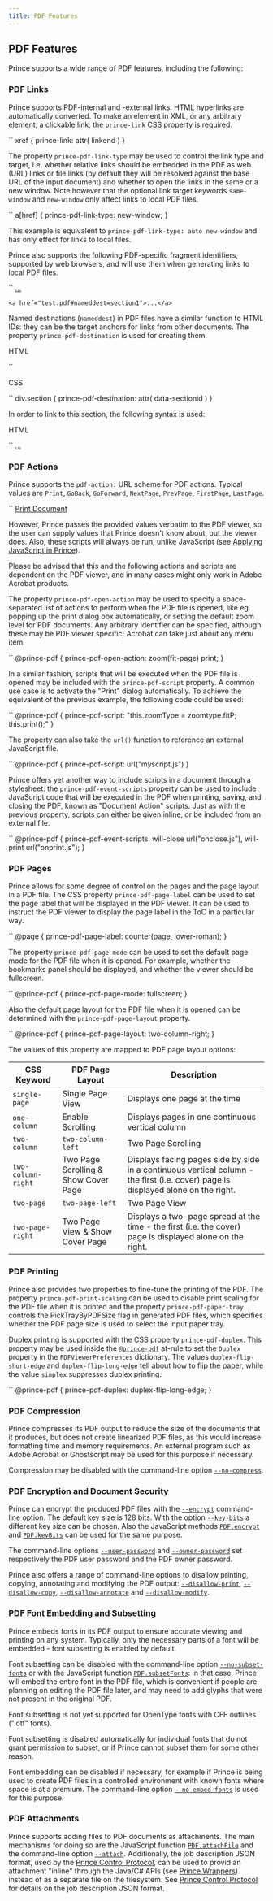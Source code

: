 ```yaml
---
title: PDF Features
---
```


PDF Features
------------

Prince supports a wide range of PDF features, including the following:

### PDF Links

Prince supports PDF-internal and -external links. HTML hyperlinks are automatically converted. To make an element in XML, or any arbitrary element, a clickable link, the `prince-link` CSS property is required.

``
    xref {
        prince-link: attr( linkend )
    }

The property `prince-pdf-link-type` may be used to control the link type and target, i.e. whether relative links should be embedded in the PDF as web (URL) links or file links (by default they will be resolved against the base URL of the input document) and whether to open the links in the same or a new window. Note however that the optional link target keywords `same-window` and `new-window` only affect links to local PDF files.

``
    a[href] {
        prince-pdf-link-type: new-window;
    }

This example is equivalent to `prince-pdf-link-type: auto new-window` and has only effect for links to local files.

Prince also supports the following PDF-specific fragment identifiers, supported by web browsers, and will use them when generating links to local PDF files.

``
    <a href="test.pdf#page=2">...</a>

    <a href="test.pdf#nameddest=section1">...</a>

Named destinations (`nameddest`) in PDF files have a similar function to HTML IDs: they can be the target anchors for links from other documents. The property `prince-pdf-destination` is used for creating them.

HTML

``
    <div class="section" data-sectionid="section1">

CSS

``
    div.section {
        prince-pdf-destination: attr( data-sectionid )
    }

In order to link to this section, the following syntax is used:

HTML

``
    <a href="test.pdf#nameddest=section1">...</a>

### PDF Actions

Prince supports the `pdf-action:` URL scheme for PDF actions. Typical values are `Print`, `GoBack`, `GoForward`, `NextPage`, `PrevPage`, `FirstPage`, `LastPage`.

``
    <a href="pdf-action:Print">Print Document</a>

However, Prince passes the provided values verbatim to the PDF viewer, so the user can supply values that Prince doesn't know about, but the viewer does. Also, these scripts will always be run, unlike JavaScript (see [Applying JavaScript in Prince](doc-latest/apply-javascript.html#applying-javascript)).

Please be advised that this and the following actions and scripts are dependent on the PDF viewer, and in many cases might only work in Adobe Acrobat products.

The property `prince-pdf-open-action` may be used to specify a space-separated list of actions to perform when the PDF file is opened, like eg. popping up the print dialog box automatically, or setting the default zoom level for PDF documents. Any arbitrary identifier can be specified, although these may be PDF viewer specific; Acrobat can take just about any menu item.

``
    @prince-pdf {
        prince-pdf-open-action: zoom(fit-page) print;
    }

In a similar fashion, scripts that will be executed when the PDF file is opened may be included with the `prince-pdf-script` property. A common use case is to activate the "Print" dialog automatically. To achieve the equivalent of the previous example, the following code could be used:

``
    @prince-pdf {
        prince-pdf-script: "this.zoomType = zoomtype.fitP; this.print();"
    }

The property can also take the `url()` function to reference an external JavaScript file.

``
    @prince-pdf {
        prince-pdf-script: url("myscript.js")
    }

Prince offers yet another way to include scripts in a document through a stylesheet: the `prince-pdf-event-scripts` property can be used to include JavaScript code that will be executed in the PDF when printing, saving, and closing the PDF, known as "Document Action" scripts. Just as with the previous property, scripts can either be given inline, or be included from an external file.

``
    @prince-pdf {
        prince-pdf-event-scripts: will-close url("onclose.js"), will-print url("onprint.js");
    }

### PDF Pages

Prince allows for some degree of control on the pages and the page layout in a PDF file. The CSS property `prince-pdf-page-label` can be used to set the page label that will be displayed in the PDF viewer. It can be used to instruct the PDF viewer to display the page label in the ToC in a particular way.

``
    @page {
        prince-pdf-page-label: counter(page, lower-roman);
    }

The property `prince-pdf-page-mode` can be used to set the default page mode for the PDF file when it is opened. For example, whether the bookmarks panel should be displayed, and whether the viewer should be fullscreen.

``
    @prince-pdf {
        prince-pdf-page-mode: fullscreen;
    }

Also the default page layout for the PDF file when it is opened can be determined with the `prince-pdf-page-layout` property.

``
    @prince-pdf {
        prince-pdf-page-layout: two-column-right;
    }

The values of this property are mapped to PDF page layout options:

| CSS Keyword                      | PDF Page Layout                      | Description                                                                                                                       |
|----------------------------------|--------------------------------------|-----------------------------------------------------------------------------------------------------------------------------------|
| `single-page`                    | Single Page View                     | Displays one page at the time                                                                                                     |
| `one-column`                     | Enable Scrolling                     | Displays pages in one continuous vertical column                                                                                  |
| `two-column` | `two-column-left` | Two Page Scrolling                   | Displays facing pages side by side in a continuous vertical column - the first (i.e. cover) page is on the left.                  |
| `two-column-right`               | Two Page Scrolling & Show Cover Page | Displays facing pages side by side in a continuous vertical column - the first (i.e. cover) page is displayed alone on the right. |
| `two-page` | `two-page-left`     | Two Page View                        | Displays a two-page spread at the time - the first (i.e. the cover) page is on the left.                                          |
| `two-page-right`                 | Two Page View & Show Cover Page      | Displays a two-page spread at the time - the first (i.e. the cover) page is displayed alone on the right.                         |

### PDF Printing

Prince also provides two properties to fine-tune the printing of the PDF. The property `prince-pdf-print-scaling` can be used to disable print scaling for the PDF file when it is printed and the property `prince-pdf-paper-tray` controls the PickTrayByPDFSize flag in generated PDF files, which specifies whether the PDF page size is used to select the input paper tray.

Duplex printing is supported with the CSS property `prince-pdf-duplex`. This property may be used inside the [`@prince-pdf`](doc-latest/doc-refs.html#at-prince-pdf) at-rule to set the `Duplex` property in the `PDFViewerPreferences` dictionary. The values `duplex-flip-short-edge` and `duplex-flip-long-edge` tell about how to flip the paper, while the value `simplex` suppresses duplex printing.

``
    @prince-pdf {
        prince-pdf-duplex: duplex-flip-long-edge;
    }

### PDF Compression

Prince compresses its PDF output to reduce the size of the documents that it produces, but does not create linearized PDF files, as this would increase formatting time and memory requirements. An external program such as Adobe Acrobat or Ghostscript may be used for this purpose if necessary.

Compression may be disabled with the command-line option [`--no-compress`](doc-latest/doc-refs.html#cl-no-compress).

### PDF Encryption and Document Security

Prince can encrypt the produced PDF files with the [`--encrypt`](doc-latest/doc-refs.html#cl-encrypt) command-line option. The default key size is 128 bits. With the option [`--key-bits`](doc-latest/doc-refs.html#cl-key-bits) a different key size can be chosen. Also the JavaScript methods [`PDF.encrypt`](doc-latest/doc-refs.html#window.PDF.encrypt) and [`PDF.keyBits`](doc-latest/doc-refs.html#window.PDF.keyBits) can be used for the same purpose.

The command-line options [`--user-password`](doc-latest/doc-refs.html#cl-user-password) and [`--owner-password`](doc-latest/doc-refs.html#cl-owner-password) set respectively the PDF user password and the PDF owner password.

Prince also offers a range of command-line options to disallow printing, copying, annotating and modifying the PDF output: [`--disallow-print`](doc-latest/doc-refs.html#cl-disallow-print), [`--disallow-copy`](doc-latest/doc-refs.html#cl-disallow-copy), [`--disallow-annotate`](doc-latest/doc-refs.html#cl-disallow-annotate) and [`--disallow-modify`](doc-latest/doc-refs.html#cl-disallow-modify).

### PDF Font Embedding and Subsetting

Prince embeds fonts in its PDF output to ensure accurate viewing and printing on any system. Typically, only the necessary parts of a font will be embedded - font subsetting is enabled by default.

Font subsetting can be disabled with the command-line option [`--no-subset-fonts`](doc-latest/doc-refs.html#cl-no-subset-fonts) or with the JavaScript function [`PDF.subsetFonts`](doc-latest/doc-refs.html#window.PDF.subsetFonts): in that case, Prince will embed the entire font in the PDF file, which is convenient if people are planning on editing the PDF file later, and may need to add glyphs that were not present in the original PDF.

Font subsetting is not yet supported for OpenType fonts with CFF outlines (".otf" fonts).

Font subsetting is disabled automatically for individual fonts that do not grant permission to subset, or if Prince cannot subset them for some other reason.

Font embedding can be disabled if necessary, for example if Prince is being used to create PDF files in a controlled environment with known fonts where space is at a premium. The command-line option [`--no-embed-fonts`](doc-latest/doc-refs.html#cl-no-embed-fonts) is used for this purpose.

### PDF Attachments

Prince supports adding files to PDF documents as attachments. The main mechanisms for doing so are the JavaScript function [`PDF.attachFile`](doc-latest/doc-refs.html#window.PDF.attachFile) and the command-line option [`--attach`](doc-latest/doc-refs.html#cl-attach). Additionally, the job description JSON format, used by the [Prince Control Protocol](doc-latest/cmd-control.html#cmd-control), can be used to provid an attachment "inline" through the Java/C\# APIs (see [Prince Wrappers](doc-latest/server-integration.html#wrappers)) instead of as a separate file on the filesystem. See [Prince Control Protocol](doc-latest/cmd-control.html#cmd-control) for details on the job description JSON format.

